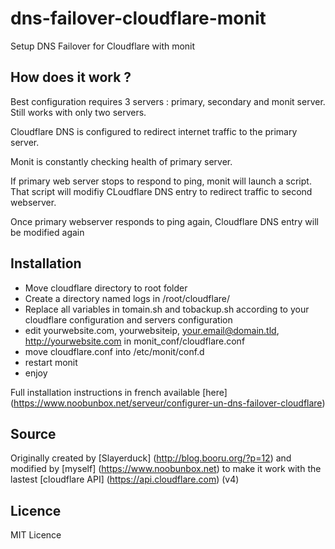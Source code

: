 # dns-failover-cloudflare-monit
Setup DNS Failover for Cloudflare with monit


## How does it work ?

Best configuration requires 3 servers : primary, secondary and monit server. Still works with only two servers.

Cloudflare DNS is configured to redirect internet traffic to  the primary server. 

Monit is constantly checking health of primary server. 

If primary web server stops to respond to ping, monit will launch a script. That script will modifiy CLoudflare DNS entry to redirect traffic to second webserver.

Once primary webserver responds to ping again, Cloudflare DNS entry will be modified again


## Installation
- Move cloudflare directory to root folder
- Create a directory named logs in /root/cloudflare/
- Replace all variables in tomain.sh and tobackup.sh according to your cloudflare configuration and servers configuration
- edit yourwebsite.com, yourwebsiteip, your.email@domain.tld, http://yourwebsite.com in monit_conf/cloudflare.conf
- move cloudflare.conf into /etc/monit/conf.d
- restart monit
- enjoy 

Full installation instructions in french available [here] (https://www.noobunbox.net/serveur/configurer-un-dns-failover-cloudflare)


## Source
Originally created by [Slayerduck] (http://blog.booru.org/?p=12) and modified by [myself] (https://www.noobunbox.net) to make it work with the lastest [cloudflare API] (https://api.cloudflare.com) (v4)


## Licence
MIT Licence
